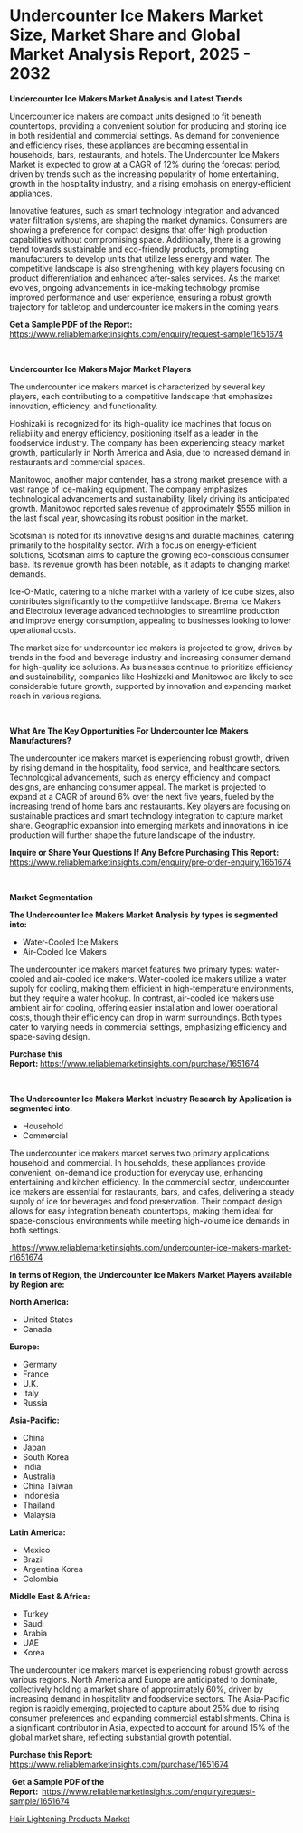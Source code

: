 <p><h1>Undercounter Ice Makers Market Size, Market Share and Global Market Analysis Report, 2025 - 2032</h1></p><p><strong>Undercounter Ice Makers Market Analysis and Latest Trends</strong></p>
<p><p>Undercounter ice makers are compact units designed to fit beneath countertops, providing a convenient solution for producing and storing ice in both residential and commercial settings. As demand for convenience and efficiency rises, these appliances are becoming essential in households, bars, restaurants, and hotels. The Undercounter Ice Makers Market is expected to grow at a CAGR of 12% during the forecast period, driven by trends such as the increasing popularity of home entertaining, growth in the hospitality industry, and a rising emphasis on energy-efficient appliances.</p><p>Innovative features, such as smart technology integration and advanced water filtration systems, are shaping the market dynamics. Consumers are showing a preference for compact designs that offer high production capabilities without compromising space. Additionally, there is a growing trend towards sustainable and eco-friendly products, prompting manufacturers to develop units that utilize less energy and water. The competitive landscape is also strengthening, with key players focusing on product differentiation and enhanced after-sales services. As the market evolves, ongoing advancements in ice-making technology promise improved performance and user experience, ensuring a robust growth trajectory for tabletop and undercounter ice makers in the coming years.</p></p>
<p><strong>Get a Sample PDF of the Report:&nbsp;</strong> <a href="https://www.reliablemarketinsights.com/enquiry/request-sample/1651674?utm_campaign=3044&utm_medium=2&utm_source=Github&utm_content=ia&utm_term=04042025&utm_id=undercounter-ice-makers">https://www.reliablemarketinsights.com/enquiry/request-sample/1651674</a></p>
<p>&nbsp;</p>
<p><strong>Undercounter Ice Makers Major Market Players</strong></p>
<p><p>The undercounter ice makers market is characterized by several key players, each contributing to a competitive landscape that emphasizes innovation, efficiency, and functionality. </p><p>Hoshizaki is recognized for its high-quality ice machines that focus on reliability and energy efficiency, positioning itself as a leader in the foodservice industry. The company has been experiencing steady market growth, particularly in North America and Asia, due to increased demand in restaurants and commercial spaces. </p><p>Manitowoc, another major contender, has a strong market presence with a vast range of ice-making equipment. The company emphasizes technological advancements and sustainability, likely driving its anticipated growth. Manitowoc reported sales revenue of approximately $555 million in the last fiscal year, showcasing its robust position in the market.</p><p>Scotsman is noted for its innovative designs and durable machines, catering primarily to the hospitality sector. With a focus on energy-efficient solutions, Scotsman aims to capture the growing eco-conscious consumer base. Its revenue growth has been notable, as it adapts to changing market demands.</p><p>Ice-O-Matic, catering to a niche market with a variety of ice cube sizes, also contributes significantly to the competitive landscape. Brema Ice Makers and Electrolux leverage advanced technologies to streamline production and improve energy consumption, appealing to businesses looking to lower operational costs.</p><p>The market size for undercounter ice makers is projected to grow, driven by trends in the food and beverage industry and increasing consumer demand for high-quality ice solutions. As businesses continue to prioritize efficiency and sustainability, companies like Hoshizaki and Manitowoc are likely to see considerable future growth, supported by innovation and expanding market reach in various regions.</p></p>
<p>&nbsp;</p>
<p><strong>What Are The Key Opportunities For Undercounter Ice Makers Manufacturers?</strong></p>
<p><p>The undercounter ice makers market is experiencing robust growth, driven by rising demand in the hospitality, food service, and healthcare sectors. Technological advancements, such as energy efficiency and compact designs, are enhancing consumer appeal. The market is projected to expand at a CAGR of around 6% over the next five years, fueled by the increasing trend of home bars and restaurants. Key players are focusing on sustainable practices and smart technology integration to capture market share. Geographic expansion into emerging markets and innovations in ice production will further shape the future landscape of the industry.</p></p>
<p><strong>Inquire or Share Your Questions If Any Before Purchasing This Report:</strong> <a href="https://www.reliablemarketinsights.com/enquiry/pre-order-enquiry/1651674?utm_campaign=3044&utm_medium=2&utm_source=Github&utm_content=ia&utm_term=04042025&utm_id=undercounter-ice-makers">https://www.reliablemarketinsights.com/enquiry/pre-order-enquiry/1651674</a></p>
<p>&nbsp;</p>
<p><strong>Market Segmentation</strong></p>
<p><strong>The Undercounter Ice Makers Market Analysis by types is segmented into:</strong></p>
<p><ul><li>Water-Cooled Ice Makers</li><li>Air-Cooled Ice Makers</li></ul></p>
<p><p>The undercounter ice makers market features two primary types: water-cooled and air-cooled ice makers. Water-cooled ice makers utilize a water supply for cooling, making them efficient in high-temperature environments, but they require a water hookup. In contrast, air-cooled ice makers use ambient air for cooling, offering easier installation and lower operational costs, though their efficiency can drop in warm surroundings. Both types cater to varying needs in commercial settings, emphasizing efficiency and space-saving design.</p></p>
<p><strong>Purchase this Report:&nbsp;</strong><a href="https://www.reliablemarketinsights.com/purchase/1651674?utm_campaign=3044&utm_medium=2&utm_source=Github&utm_content=ia&utm_term=04042025&utm_id=undercounter-ice-makers">https://www.reliablemarketinsights.com/purchase/1651674</a></p>
<p>&nbsp;</p>
<p><strong>The Undercounter Ice Makers Market Industry Research by Application is segmented into:</strong></p>
<p><ul><li>Household</li><li>Commercial</li></ul></p>
<p><p>The undercounter ice makers market serves two primary applications: household and commercial. In households, these appliances provide convenient, on-demand ice production for everyday use, enhancing entertaining and kitchen efficiency. In the commercial sector, undercounter ice makers are essential for restaurants, bars, and cafes, delivering a steady supply of ice for beverages and food preservation. Their compact design allows for easy integration beneath countertops, making them ideal for space-conscious environments while meeting high-volume ice demands in both settings.</p></p>
<p><a href="https://www.reliablemarketinsights.com/undercounter-ice-makers-market-r1651674?utm_campaign=3044&utm_medium=2&utm_source=Github&utm_content=ia&utm_term=04042025&utm_id=undercounter-ice-makers">&nbsp;https://www.reliablemarketinsights.com/undercounter-ice-makers-market-r1651674</a></p>
<p><strong>In terms of Region, the Undercounter Ice Makers Market Players available by Region are:</strong></p>
<p>
    <p> <strong> North America: </strong>
        <ul>
            <li>United States</li>
            <li>Canada</li>
        </ul>
        </p> 
    <p> <strong> Europe: </strong>
        <ul>
            <li>Germany</li>
            <li>France</li>
            <li>U.K.</li>
            <li>Italy</li>
            <li>Russia</li>
        </ul>
        </p> 
    <p> <strong> Asia-Pacific: </strong>
        <ul>
            <li>China</li>
            <li>Japan</li>
            <li>South Korea</li>
            <li>India</li>
            <li>Australia</li>
            <li>China Taiwan</li>
            <li>Indonesia</li>
            <li>Thailand</li>
            <li>Malaysia</li>
        </ul>
        </p> 
    <p> <strong> Latin America: </strong>
        <ul>
            <li>Mexico</li>
            <li>Brazil</li>
            <li>Argentina Korea</li>
            <li>Colombia</li>
        </ul>
        </p> 
    <p> <strong> Middle East & Africa: </strong>
        <ul>
            <li>Turkey</li>
            <li>Saudi</li>
            <li>Arabia</li>
            <li>UAE</li>
            <li>Korea</li>
        </ul>
    </p>
    </p>
<p><p>The undercounter ice makers market is experiencing robust growth across various regions. North America and Europe are anticipated to dominate, collectively holding a market share of approximately 60%, driven by increasing demand in hospitality and foodservice sectors. The Asia-Pacific region is rapidly emerging, projected to capture about 25% due to rising consumer preferences and expanding commercial establishments. China is a significant contributor in Asia, expected to account for around 15% of the global market share, reflecting substantial growth potential.</p></p>
<p><strong>Purchase this Report: </strong><a href="https://www.reliablemarketinsights.com/purchase/1651674?utm_campaign=3044&utm_medium=2&utm_source=Github&utm_content=ia&utm_term=04042025&utm_id=undercounter-ice-makers">https://www.reliablemarketinsights.com/purchase/1651674</a></p>
<p>&nbsp;<strong>Get a Sample PDF of the Report:&nbsp;&nbsp;</strong><a href="https://www.reliablemarketinsights.com/enquiry/request-sample/1651674?utm_campaign=3044&utm_medium=2&utm_source=Github&utm_content=ia&utm_term=04042025&utm_id=undercounter-ice-makers">https://www.reliablemarketinsights.com/enquiry/request-sample/1651674</a></p>
<p><strong></strong></p>
<p><p><a href="https://github.com/elodielamto06/Market-Research-Report-List-1/blob/main/hair-lightening-products-market.md?utm_campaign=3044&utm_medium=2&utm_source=Github&utm_content=ia&utm_term=04042025&utm_id=undercounter-ice-makers">Hair Lightening Products Market</a></p></p>